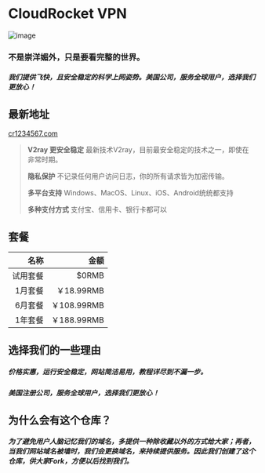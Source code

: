 # CloudRocket VPN

![image](https://cr1234567.com/static/logo.png)

### 不是崇洋媚外，只是要看完整的世界。
##### 我们提供飞快，且安全稳定的科学上网姿势。美国公司，服务全球用户，选择我们更放心！

## 最新地址
[cr1234567.com](https://www.cr1234567.com)


> **V2ray 更安全稳定** 最新技术V2ray，目前最安全稳定的技术之一，即使在非常时期。
> 
> **隐私保护** 不记录任何用户访问日志，你的所有请求皆为加密传输。
> 
> **多平台支持** Windows、MacOS、Linux、iOS、Android统统都支持
> 
> **多种支付方式** 支付宝、信用卡、银行卡都可以



## 套餐
|名称|金额|
|------:|------:|
|试用套餐 |$0RMB|
|1月套餐 |￥18.99RMB|
|6月套餐 |￥108.99RMB|
|1年套餐 |￥188.99RMB|


## 选择我们的一些理由
##### 价格实惠，运行安全稳定，网站简洁易用，教程详尽到不漏一步。
##### 美国注册公司，服务全球用户，选择我们更放心！

## 为什么会有这个仓库？
##### 为了避免用户人脑记忆我们的域名，多提供一种除收藏以外的方式给大家；再者，当我们网站域名被墙时，我们会更换域名，来持续提供服务。因此我们创建了这个仓库，供大家Fork，方便以后找到我们。


